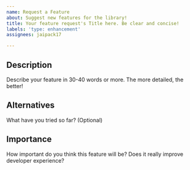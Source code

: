 ```yaml
---
name: Request a Feature
about: Suggest new features for the library!
title: Your feature request's Title here. Be clear and concise!
labels: 'type: enhancement'
assignees: jaipack17

---
```


## Description
Describe your feature in 30-40 words or more. The more detailed, the better!

## Alternatives
What have you tried so far? (Optional)

## Importance
How important do you think this feature will be? Does it really improve developer experience?
